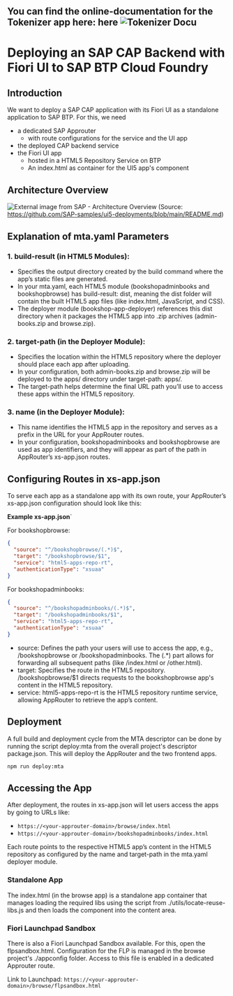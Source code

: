 ## You can find the online-documentation for the Tokenizer app here: here ![Tokenizer Docu](https://soapeople-denniskiefer.github.io/pneuhage-tokenizer/)

# Deploying an SAP CAP Backend with Fiori UI to SAP BTP Cloud Foundry

## Introduction
We want to deploy a SAP CAP application with its Fiori UI as a standalone application to SAP BTP.
For this, we need
- a dedicated SAP Approuter
    - with route configurations for the service and the UI app
- the deployed CAP backend service
- the Fiori UI app
    - hosted in a HTML5 Repository Service on BTP
    - An index.html as container for the UI5 app's component

## Architecture Overview
![External image from SAP - Architecture Overview](https://user-images.githubusercontent.com/7225881/199363555-10de43ac-80c9-493f-b849-b7675b7c1df3.png)
(Source: https://github.com/SAP-samples/ui5-deployments/blob/main/README.md)

## Explanation of mta.yaml Parameters
### 1. build-result (in HTML5 Modules):

- Specifies the output directory created by the build command where the app’s static files are generated.
- In your mta.yaml, each HTML5 module (bookshopadminbooks and bookshopbrowse) has build-result: dist, meaning the dist folder will contain the built HTML5 app files (like index.html, JavaScript, and CSS).
- The deployer module (bookshop-app-deployer) references this dist directory when it packages the HTML5 app into .zip archives (admin-books.zip and browse.zip).

### 2. target-path (in the Deployer Module):

- Specifies the location within the HTML5 repository where the deployer should place each app after uploading.
- In your configuration, both admin-books.zip and browse.zip will be deployed to the apps/ directory under target-path: apps/.
- The target-path helps determine the final URL path you’ll use to access these apps within the HTML5 repository.

### 3. name (in the Deployer Module):

- This name identifies the HTML5 app in the repository and serves as a prefix in the URL for your AppRouter routes.
- In your configuration, bookshopadminbooks and bookshopbrowse are used as app identifiers, and they will appear as part of the path in AppRouter’s xs-app.json routes.

## Configuring Routes in xs-app.json
To serve each app as a standalone app with its own route, your AppRouter’s xs-app.json configuration should look like this:

**Example xs-app.json**`

For bookshopbrowse:

```json
{
  "source": "^/bookshopbrowse/(.*)$",
  "target": "/bookshopbrowse/$1",
  "service": "html5-apps-repo-rt",
  "authenticationType": "xsuaa"
}
```
For bookshopadminbooks:

```json
{
  "source": "^/bookshopadminbooks/(.*)$",
  "target": "/bookshopadminbooks/$1",
  "service": "html5-apps-repo-rt",
  "authenticationType": "xsuaa"
}
```

- source: Defines the path your users will use to access the app, e.g., /bookshopbrowse or /bookshopadminbooks. The (.*) part allows for forwarding all subsequent paths (like /index.html or /other.html).
- target: Specifies the route in the HTML5 repository. /bookshopbrowse/$1 directs requests to the bookshopbrowse app's content in the HTML5 repository.
- service: html5-apps-repo-rt is the HTML5 repository runtime service, allowing AppRouter to retrieve the app’s content.

## Deployment
A full build and deployment cycle from the MTA descriptor can be done by running the script deploy:mta from the overall project's descriptor package.json. This will deploy the AppRouter and the two frontend apps.

```bash
npm run deploy:mta
```

## Accessing the App
After deployment, the routes in xs-app.json will let users access the apps by going to URLs like:
- ```https://<your-approuter-domain>/browse/index.html```
- ```https://<your-approuter-domain>/bookshopadminbooks/index.html```

Each route points to the respective HTML5 app’s content in the HTML5 repository as configured by the name and target-path in the mta.yaml deployer module.

### Standalone App
The index.html (in the browse app) is a standalone app container that manages loading the required libs using the script from ./utils/locate-reuse-libs.js and then loads the component into the content area.

### Fiori Launchpad Sandbox
There is also a Fiori Launchpad Sandbox available. For this, open the flpsandbox.html. Configuration for the FLP is managed in the browse project's ./appconfig folder. Access to this file is enabled in a dedicated Approuter route.

Link to Launchpad: ```https://<your-approuter-domain>/browse/flpsandbox.html```
